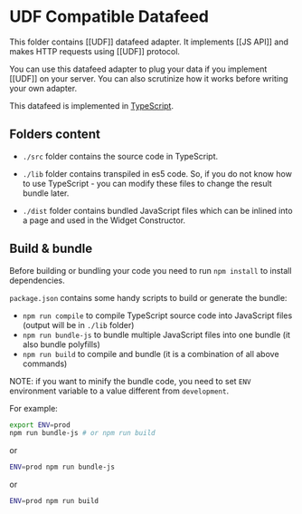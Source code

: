 # UDF Compatible Datafeed

This folder contains [[UDF]] datafeed adapter. It implements [[JS API]] and makes HTTP requests using [[UDF]] protocol.

You can use this datafeed adapter to plug your data if you implement [[UDF]] on your server. You can also scrutinize how it works before writing your own adapter.

This datafeed is implemented in [TypeScript](https://github.com/Microsoft/TypeScript/).

## Folders content

- `./src` folder contains the source code in TypeScript.

- `./lib` folder contains transpiled in es5 code. So, if you do not know how to use TypeScript - you can modify these files to change the result bundle later.

- `./dist` folder contains bundled JavaScript files which can be inlined into a page and used in the Widget Constructor.

## Build & bundle

Before building or bundling your code you need to run `npm install` to install dependencies.

`package.json` contains some handy scripts to build or generate the bundle:
- `npm run compile` to compile TypeScript source code into JavaScript files (output will be in `./lib` folder)
- `npm run bundle-js` to bundle multiple JavaScript files into one bundle (it also bundle polyfills)
- `npm run build` to compile and bundle (it is a combination of all above commands)

NOTE: if you want to minify the bundle code, you need to set `ENV` environment variable to a value different from `development`.

For example:
```bash
export ENV=prod
npm run bundle-js # or npm run build
```

or

```bash
ENV=prod npm run bundle-js
```

or

```bash
ENV=prod npm run build
```
